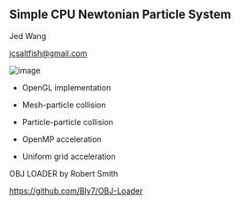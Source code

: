 ## Simple CPU Newtonian Particle System

Jed Wang

jcsaltfish@gmail.com

![image]()

- OpenGL implementation

- Mesh-particle collision

- Particle-particle collision

- OpenMP acceleration

- Uniform grid acceleration


OBJ LOADER by Robert Smith

https://github.com/Bly7/OBJ-Loader